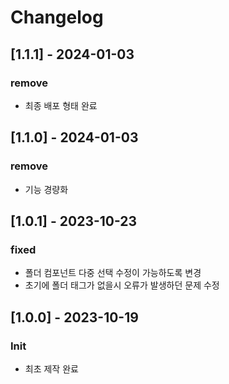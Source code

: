 # Changelog
## [1.1.1] - 2024-01-03
### remove
- 최종 배포 형태 완료

## [1.1.0] - 2024-01-03
### remove
- 기능 경량화

## [1.0.1] - 2023-10-23
### fixed
- 폴더 컴포넌트 다중 선택 수정이 가능하도록 변경
- 초기에 폴더 태그가 없을시 오류가 발생하던 문제 수정

## [1.0.0] - 2023-10-19
### Init
- 최초 제작 완료